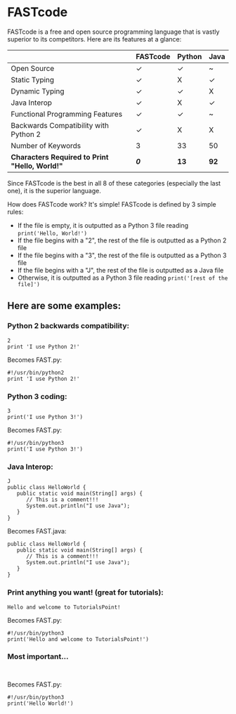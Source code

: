 # FASTcode
FASTcode is a free and open source programming language that is vastly superior to its competitors. Here are its features at a glance:

| | FASTcode | Python | Java |
| --- | --- | --- | --- |
| Open Source | ✓ | ✓ | ~ |
| Static Typing | ✓ | X | ✓ |
| Dynamic Typing | ✓ | ✓ | X |
| Java Interop | ✓ | X | ✓ |
| Functional Programming Features | ✓ | ✓ | ~ |
| Backwards Compatibility with Python 2 | ✓ | X | X |
| Number of Keywords | 3 | 33 | 50 |
| **Characters Required to Print "Hello, World!"** | ***0*** | **13** | **92** |

Since FASTcode is the best in all 8 of these categories (especially the last one), it is the superior language.

How does FASTcode work? It's simple! FASTcode is defined by 3 simple rules:
- If the file is empty, it is outputted as a Python 3 file reading `print('Hello, World!')`
- If the file begins with a "2", the rest of the file is outputted as a Python 2 file
- If the file begins with a "3", the rest of the file is outputted as a Python 3 file
- If the file begins with a "J", the rest of the file is outputted as a Java file
- Otherwise, it is outputted as a Python 3 file reading `print('[rest of the file]')`

## Here are some examples:

### Python 2 backwards compatibility:

```
2
print 'I use Python 2!'
```

Becomes FAST.py:

```
#!/usr/bin/python2
print 'I use Python 2!'
```

### Python 3 coding:

```
3
print('I use Python 3!')
```

Becomes FAST.py:

```
#!/usr/bin/python3
print('I use Python 3!')
```

### Java Interop:

```
J
public class HelloWorld {
   public static void main(String[] args) {
      // This is a comment!!!
      System.out.println("I use Java");
   }
}
```

Becomes FAST.java:

```
public class HelloWorld {
   public static void main(String[] args) {
      // This is a comment!!!
      System.out.println("I use Java");
   }
}
```

### Print anything you want! (great for tutorials):

```
Hello and welcome to TutorialsPoint!
```

Becomes FAST.py:

```
#!/usr/bin/python3
print('Hello and welcome to TutorialsPoint!')
```

### Most important...

` `

Becomes FAST.py:

```
#!/usr/bin/python3
print('Hello World!')
```
